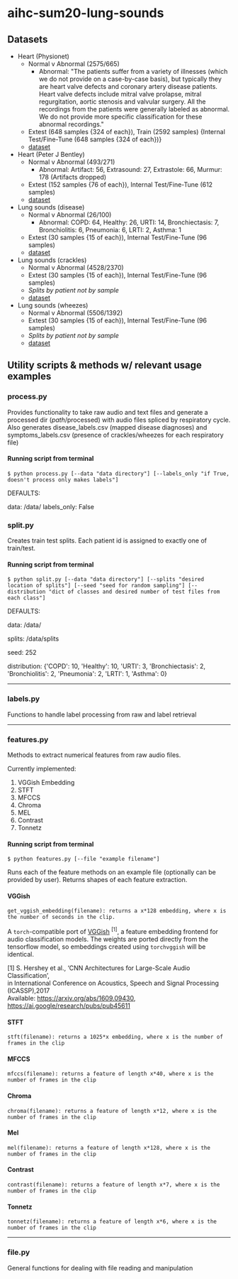 # aihc-sum20-lung-sounds

## Datasets
- Heart (Physionet)
    - Normal v Abnormal (2575/665)
        - Abnormal: "The patients suffer from a variety of illnesses (which we do not provide on a case-by-case basis), but typically they are heart valve defects and coronary artery disease patients. Heart valve defects include mitral valve prolapse, mitral regurgitation, aortic stenosis and valvular surgery. All the recordings from the patients were generally labeled as abnormal. We do not provide more specific classification for these abnormal recordings."
    - Extest (648 samples {324 of each}), Train (2592 samples) {Internal Test/Fine-Tune (648 samples {324 of each})}
    - [dataset](https://physionet.org/content/challenge-2016/1.0.0/) 
- Heart (Peter J Bentley)
    - Normal v Abnormal (493/271)
        - Abnormal: Artifact: 56, Extrasound: 27, Extrastole: 66, Murmur: 178 (Artifacts dropped)
    - Extest (152 samples {76 of each}), Internal Test/Fine-Tune (612 samples)
    - [dataset](http://www.peterjbentley.com/heartchallenge/) 
- Lung sounds (disease)
    - Normal v Abnormal (26/100)
        - Abnormal: COPD: 64, Healthy: 26, URTI: 14, Bronchiectasis: 7, Bronchiolitis: 6, Pneumonia: 6, LRTI: 2, Asthma: 1
    - Extest (30 samples {15 of each}), Internal Test/Fine-Tune (96 samples)
    - [dataset](https://www.kaggle.com/vbookshelf/respiratory-sound-database)
- Lung sounds (crackles)
    - Normal v Abnormal (4528/2370)
    - Extest (30 samples {15 of each}), Internal Test/Fine-Tune (96 samples)
    - *Splits by patient not by sample*
    - [dataset](https://www.kaggle.com/vbookshelf/respiratory-sound-database)
- Lung sounds (wheezes)
    - Normal v Abnormal (5506/1392)
    - Extest (30 samples {15 of each}), Internal Test/Fine-Tune (96 samples)
    - *Splits by patient not by sample*
    - [dataset](https://www.kaggle.com/vbookshelf/respiratory-sound-database)
## Utility scripts & methods w/ relevant usage examples
### process.py
Provides functionality to take raw audio and text files and generate a processed dir (_path_/processed) with audio files spliced by respiratory cycle. Also generates disease_labels.csv (mapped disease diagnoses) and symptoms_labels.csv (presence of crackles/wheezes for each respiratory file)  
#### Running script from terminal
```
$ python process.py [--data "data directory"] [--labels_only "if True, doesn't process only makes labels"] 
```
DEFAULTS:

data: /data/
labels_only: False
### split.py
Creates train test splits. Each patient id is assigned to exactly one of train/test.  

#### Running script from terminal
```
$ python split.py [--data "data directory"] [--splits "desired location of splits"] [--seed "seed for random sampling"] [--distribution "dict of classes and desired number of test files from each class"]
```
DEFAULTS:

data: /data/ 

splits: /data/splits

seed: 252

distribution: {'COPD': 10, 'Healthy': 10, 'URTI': 3, 'Bronchiectasis': 2, 'Bronchiolitis': 2,
                             'Pneumonia': 2, 'LRTI': 1, 'Asthma': 0}
<hr>

### labels.py
Functions to handle label processing from raw and label retrieval
<hr>

### features.py
Methods to extract numerical features from raw audio files.

Currently implemented:

1. VGGish Embedding 
2. STFT
3. MFCCS
4. Chroma
5. MEL
6. Contrast
7. Tonnetz
#### Running script from terminal
```
$ python features.py [--file "example filename"]
```
Runs each of the feature methods on an example file (optionally can be provided by user). Returns shapes of each feature extraction.

#### VGGish
```
get_vggish_embedding(filename): returns a x*128 embedding, where x is the number of seconds in the clip.
```

A `torch`-compatible port of [VGGish](https://github.com/tensorflow/models/tree/master/research/audioset) <sup>[1]</sup>, 
a feature embedding frontend for audio classification models. The weights are ported directly from the tensorflow model, so embeddings created using `torchvggish` will be identical.

[1]  S. Hershey et al., ‘CNN Architectures for Large-Scale Audio Classification’,\
    in International Conference on Acoustics, Speech and Signal Processing (ICASSP),2017\
    Available: https://arxiv.org/abs/1609.09430, https://ai.google/research/pubs/pub45611
#### STFT
```
stft(filename): returns a 1025*x embedding, where x is the number of frames in the clip
```
#### MFCCS
```
mfccs(filename): returns a feature of length x*40, where x is the number of frames in the clip
```
#### Chroma
```
chroma(filename): returns a feature of length x*12, where x is the number of frames in the clip
```
#### Mel
```
mel(filename): returns a feature of length x*128, where x is the number of frames in the clip
```
#### Contrast
```
contrast(filename): returns a feature of length x*7, where x is the number of frames in the clip
```
#### Tonnetz
```
tonnetz(filename): returns a feature of length x*6, where x is the number of frames in the clip
```
<hr>

### file.py
General functions for dealing with file reading and manipulation

